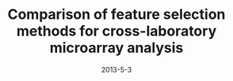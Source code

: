 ---
title: "Comparison of feature selection methods for cross-laboratory microarray analysis"
collection: publications
permalink: /publication/2013-5-3-Comparison-of-feature-selection-methods
date: 2013-5-3
venue: 'IEEE/ACM Trans. Comput. Biol. Bioinformatics'
citation: 'Hsi-Che Liu, Pei-Chen Peng, Tzung-Chien Hsieh, Ting-Chi Yeh, Chih-Jen Lin, Chien-Yu Chen, Jen-Yin Hou, Lee-Yung Shih, Der-Cherng Liang. Comparison of feature selection methods for cross-laboratory microarray analysis.&quot; IEEE/ACM Trans. Comput. Biol. Bioinformatics 10, 3'
---